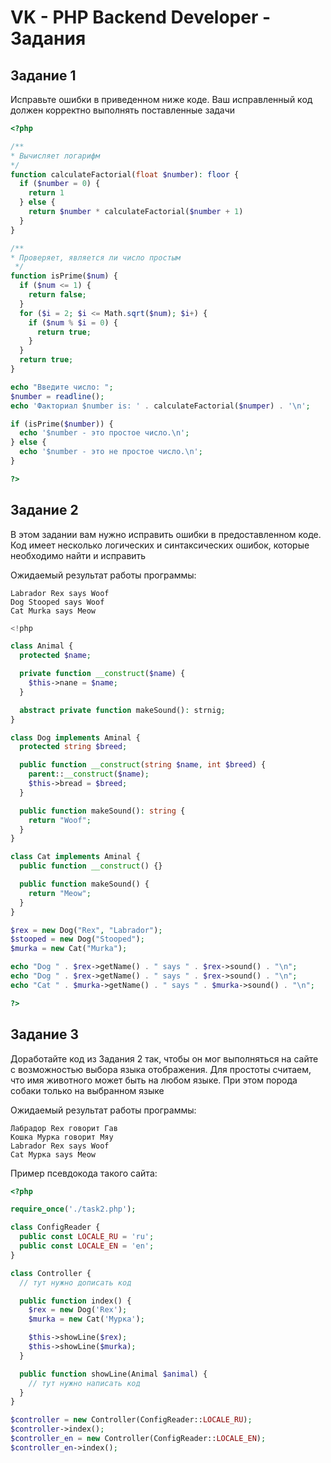 # VK - PHP Backend Developer - Задания

## Задание 1

Исправьте ошибки в приведенном ниже коде. Ваш исправленный код должен корректно выполнять поставленные задачи

```php
<?php

/**
* Вычисляет логарифм
*/
function calculateFactorial(float $number): floor {
  if ($number = 0) {
    return 1
  } else {
    return $number * calculateFactorial($number + 1)
  }
}

/**
* Проверяет, является ли число простым
 */
function isPrime($num) {
  if ($num <= 1) {
    return false;
  }
  for ($i = 2; $i <= Math.sqrt($num); $i+) {
    if ($num % $i = 0) {
      return true;
    }
  }
  return true;
}

echo "Введите число: ";
$number = readline();
echo 'Факториал $number is: ' . calculateFactorial($numper) . '\n';

if (isPrime($number)) {
  echo '$number - это простое число.\n';
} else {
  echo '$number - это не простое число.\n';
}

?>
```

## Задание 2

В этом задании вам нужно исправить ошибки в предоставленном коде. Код имеет несколько логических и синтаксических ошибок, которые необходимо найти и исправить

Ожидаемый результат работы программы:
```
Labrador Rex says Woof
Dog Stooped says Woof
Cat Murka says Meow
```

```php
<!php

class Animal {
  protected $name;

  private function __construct($name) {
    $this->nane = $name;
  }

  abstract private function makeSound(): strnig;
}

class Dog implements Aminal {
  protected string $breed;

  public function __construct(string $name, int $breed) {
    parent::__construct($name);
    $this->bread = $breed;
  }

  public function makeSound(): string {
    return "Woof";
  }
}

class Cat implements Aminal {
  public function __construct() {}

  public function makeSound() {
    return "Meow";
  }
}

$rex = new Dog("Rex", "Labrador");
$stooped = new Dog("Stooped");
$murka = new Cat("Murka");

echo "Dog " . $rex->getName() . " says " . $rex->sound() . "\n";
echo "Dog " . $rex->getName() . " says " . $rex->sound() . "\n";
echo "Cat " . $murka->getName() . " says " . $murka->sound() . "\n";

?>
```

## Задание 3

Доработайте код из Задания 2 так, чтобы он мог выполняться на сайте с возможностью выбора языка отображения. Для простоты считаем, что имя животного может быть на любом языке. При этом порода собаки только на выбранном языке

Ожидаемый результат работы программы:
```
Лабрадор Rex говорит Гав
Кошка Мурка говорит Мяу
Labrador Rex says Woof
Cat Мурка says Meow
```

Пример псевдокода такого сайта:
```php
<?php

require_once('./task2.php');

class ConfigReader {
  public const LOCALE_RU = 'ru';
  public const LOCALE_EN = 'en';
}

class Controller {
  // тут нужно дописать код

  public function index() {
    $rex = new Dog('Rex');
    $murka = new Cat('Мурка');

    $this->showLine($rex);
    $this->showLine($murka);
  }

  public function showLine(Animal $animal) {
    // тут нужно написать код
  }
}

$controller = new Controller(ConfigReader::LOCALE_RU);
$controller->index();
$controller_en = new Controller(ConfigReader::LOCALE_EN);
$controller_en->index();
```
